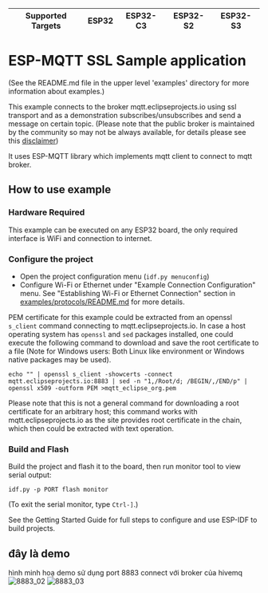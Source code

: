 | Supported Targets | ESP32 | ESP32-C3 | ESP32-S2 | ESP32-S3 |
| ----------------- | ----- | -------- | -------- | -------- |

# ESP-MQTT SSL Sample application

(See the README.md file in the upper level 'examples' directory for more information about examples.)

This example connects to the broker mqtt.eclipseprojects.io using ssl transport and as a demonstration subscribes/unsubscribes and send a message on certain topic.
(Please note that the public broker is maintained by the community so may not be always available, for details please see this [disclaimer](https://iot.eclipse.org/getting-started/#sandboxes))

It uses ESP-MQTT library which implements mqtt client to connect to mqtt broker.

## How to use example

### Hardware Required

This example can be executed on any ESP32 board, the only required interface is WiFi and connection to internet.

### Configure the project

* Open the project configuration menu (`idf.py menuconfig`)
* Configure Wi-Fi or Ethernet under "Example Connection Configuration" menu. See "Establishing Wi-Fi or Ethernet Connection" section in [examples/protocols/README.md](../../README.md) for more details.

PEM certificate for this example could be extracted from an openssl `s_client` command connecting to mqtt.eclipseprojects.io.
In case a host operating system has `openssl` and `sed` packages installed, one could execute the following command to download and save the root certificate to a file (Note for Windows users: Both Linux like environment or Windows native packages may be used).
```
echo "" | openssl s_client -showcerts -connect mqtt.eclipseprojects.io:8883 | sed -n "1,/Root/d; /BEGIN/,/END/p" | openssl x509 -outform PEM >mqtt_eclipse_org.pem
```
Please note that this is not a general command for downloading a root certificate for an arbitrary host;
this command works with mqtt.eclipseprojects.io as the site provides root certificate in the chain, which then could be extracted
with text operation.

### Build and Flash

Build the project and flash it to the board, then run monitor tool to view serial output:

```
idf.py -p PORT flash monitor
```

(To exit the serial monitor, type ``Ctrl-]``.)

See the Getting Started Guide for full steps to configure and use ESP-IDF to build projects.

## đây là demo 
hình minh hoạ demo sử dụng port 8883 connect với broker của hivemq 
![8883_02](https://github.com/lightraptor2310/sussy/assets/75661466/a77440dc-a559-42f6-ac11-0b856d5cb8eb) 
![8883_03](https://github.com/lightraptor2310/MQTT_esp32_port1883/assets/75661466/50c76b13-93c8-49f1-88c6-6c7743ef5a02)

